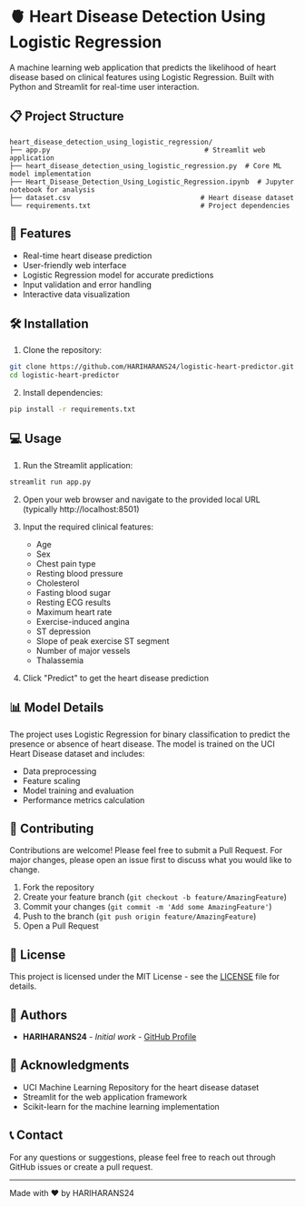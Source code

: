 # 🫀 Heart Disease Detection Using Logistic Regression

A machine learning web application that predicts the likelihood of heart disease based on clinical features using Logistic Regression. Built with Python and Streamlit for real-time user interaction.

## 📋 Project Structure

```
heart_disease_detection_using_logistic_regression/
├── app.py                                      # Streamlit web application
├── heart_disease_detection_using_logistic_regression.py  # Core ML model implementation
├── Heart_Disease_Detection_Using_Logistic_Regression.ipynb  # Jupyter notebook for analysis
├── dataset.csv                                # Heart disease dataset
└── requirements.txt                           # Project dependencies
```

## 🚀 Features

- Real-time heart disease prediction
- User-friendly web interface
- Logistic Regression model for accurate predictions
- Input validation and error handling
- Interactive data visualization

## 🛠️ Installation

1. Clone the repository:
```bash
git clone https://github.com/HARIHARANS24/logistic-heart-predictor.git
cd logistic-heart-predictor
```

2. Install dependencies:
```bash
pip install -r requirements.txt
```

## 💻 Usage

1. Run the Streamlit application:
```bash
streamlit run app.py
```

2. Open your web browser and navigate to the provided local URL (typically http://localhost:8501)

3. Input the required clinical features:
   - Age
   - Sex
   - Chest pain type
   - Resting blood pressure
   - Cholesterol
   - Fasting blood sugar
   - Resting ECG results
   - Maximum heart rate
   - Exercise-induced angina
   - ST depression
   - Slope of peak exercise ST segment
   - Number of major vessels
   - Thalassemia

4. Click "Predict" to get the heart disease prediction

## 📊 Model Details

The project uses Logistic Regression for binary classification to predict the presence or absence of heart disease. The model is trained on the UCI Heart Disease dataset and includes:

- Data preprocessing
- Feature scaling
- Model training and evaluation
- Performance metrics calculation

## 🤝 Contributing

Contributions are welcome! Please feel free to submit a Pull Request. For major changes, please open an issue first to discuss what you would like to change.

1. Fork the repository
2. Create your feature branch (`git checkout -b feature/AmazingFeature`)
3. Commit your changes (`git commit -m 'Add some AmazingFeature'`)
4. Push to the branch (`git push origin feature/AmazingFeature`)
5. Open a Pull Request

## 📝 License

This project is licensed under the MIT License - see the [LICENSE](LICENSE) file for details.

## 👥 Authors

- **HARIHARANS24** - *Initial work* - [GitHub Profile](https://github.com/HARIHARANS24)

## 🙏 Acknowledgments

- UCI Machine Learning Repository for the heart disease dataset
- Streamlit for the web application framework
- Scikit-learn for the machine learning implementation

## 📞 Contact

For any questions or suggestions, please feel free to reach out through GitHub issues or create a pull request.

---
Made with ❤️ by HARIHARANS24 
